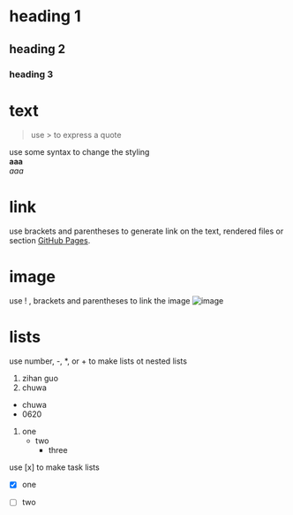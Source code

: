 # heading 1
## heading 2
### heading 3

# text
> use > to express a quote  

use some syntax to change the styling  
**aaa**  
_aaa_  

# link
use brackets and parentheses to generate link on the text, rendered files or section
[GitHub Pages](https://pages.github.com/).  

# image
use ! , brackets and parentheses to link the image
![image](https://myoctocat.com/assets/images/base-octocat.svg)

# lists
use number, -, *, or + to make lists ot nested lists
1. zihan guo
2. chuwa

+ chuwa
+ 0620

1. one
   - two
     - three
    
use [x] to make task lists

- [x] one
- [ ] two

